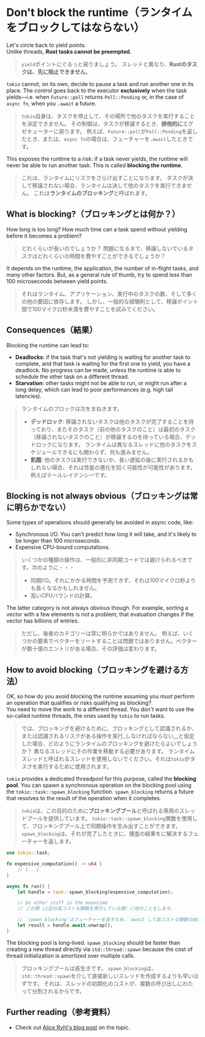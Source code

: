 # Don't block the runtime（ランタイムをブロックしてはならない）

Let's circle back to yield points.\
Unlike threads, **Rust tasks cannot be preempted**.

> `yield`ポイントにぐるっと戻りましょう。
> スレッドと異なり、**Rustのタスクは、先に阻止できません**。

`tokio` cannot, on its own, decide to pause a task and run another one in its place.
The control goes back to the executor **exclusively** when the task yields—i.e.
when `Future::poll` returns `Poll::Pending` or, in the case of `async fn`, when
you `.await` a future.

> `tokio`自身は、タスクを停止して、その場所で他のタスクを実行することを決定できません。
> その制御は、タスクが移譲するとき、**排他的に**エグゼキューターに戻ります。
> 例えば、`Future::poll`が`Poll::Pending`を返したとき、または、`async fn`の場合は、フューチャーを`.await`したときです。

This exposes the runtime to a risk: if a task never yields, the runtime will never
be able to run another task. This is called **blocking the runtime**.

> これは、ランタイムにリスクをさらけ出すことになります。
> タスクが決して移譲されない場合、ランタイムは決して他のタスクを実行できません。
> これは**ランタイムのブロッキング**と呼ばれます。

## What is blocking?（ブロッキングとは何か？）

How long is too long? How much time can a task spend without yielding before it
becomes a problem?

> どれくらいが長いのでしょうか？
> 問題になるまで、移譲しないでいるタスクはどれくらいの時間を費やすことができるでしょうか？

It depends on the runtime, the application, the number of in-flight tasks, and
many other factors. But, as a general rule of thumb, try to spend less than 100
microseconds between yield points.

> それはランタイム、アプリケーション、実行中のタスクの数、そして多くの他の要因に依存します。
> しかし、一般的な経験則として、移譲ポイント間で100マイクロ秒未満を費やすことを試みてください。

## Consequences（結果）

Blocking the runtime can lead to:

- **Deadlocks**: if the task that's not yielding is waiting for another task to
  complete, and that task is waiting for the first one to yield, you have a deadlock.
  No progress can be made, unless the runtime is able to schedule the other task on
  a different thread.
- **Starvation**: other tasks might not be able to run, or might run after a long
  delay, which can lead to poor performances (e.g. high tail latencies).

> ランタイムのブロックは次をまねきます。
>
> - **デッドロック**: 移譲されないタスクは他のタスクが完了することを待っており、またそのタスク（前の他のタスクのこと）は最初のタスク（移譲されないタスクのこと）が移譲するのを待っている場合、デッドロックになります。
>   ランタイムは異なるスレッドに他のタスクをスケジュールできるにも関わらず、何も進みません。
> - **飢餓**: 他のタスクは実行できないか、長い遅延の後に実行されるかもしれない場合、それは性能の悪化を招く可能性が可能性があります。例えばテールレイテンシーです。

## Blocking is not always obvious（ブロッキングは常に明らかでない）

Some types of operations should generally be avoided in async code, like:

- Synchronous I/O. You can't predict how long it will take, and it's likely to be
  longer than 100 microseconds.
- Expensive CPU-bound computations.

> いくつかの種類の操作は、一般的に非同期コードでは避けられるべきです。次のように・・・
>
> - 同期I/O。それにかかる時間を予測できず、それは100マイクロ秒よりも長くなるかもしれません。
> - 高いCPUバウンドの計算。

The latter category is not always obvious though. For example, sorting a vector with
a few elements is not a problem; that evaluation changes if the vector has billions
of entries.

> ただし、後者のカテゴリーは常に明らかではありません。
> 例えば、いくつかの要素でベクターをソートすることは問題ではありません。ベクターが数十億のエントリがある場合、その評価は変わります。

## How to avoid blocking（ブロッキングを避ける方法）

OK, so how do you avoid blocking the runtime assuming you _must_ perform an operation
that qualifies or risks qualifying as blocking?\
You need to move the work to a different thread. You don't want to use the so-called
runtime threads, the ones used by `tokio` to run tasks.

> では、ブロッキングを避けるために、ブロッキングとして認識されるか、または認識されるリスクがある操作を実行_しなければならない__と仮定した場合、どのようにランタイムのブロッキングを避けたらよいでしょうか？
> 異なるスレッドにその作業を移動する必要があります。
> ランタイムスレッドと呼ばれるスレッドを使用しないでください。それは`tokio`がタスクを実行するために使用されます。

`tokio` provides a dedicated threadpool for this purpose, called the **blocking pool**.
You can spawn a synchronous operation on the blocking pool using the
`tokio::task::spawn_blocking` function. `spawn_blocking` returns a future that resolves
to the result of the operation when it completes.

> `tokio`は、この目的のために**ブロッキングプール**と呼ばれる専用のスレッドプールを提供しています。
> `tokio::task::spawn_blocking`関数を使用して、ブロッキングプール上で同期操作を生み出すことができます。
> `spawn_blocking`は、それが完了したときに、捜査の結果をに解決するフューチャーを返します。

```rust
use tokio::task;

fn expensive_computation() -> u64 {
    // [...]
}

async fn run() {
    let handle = task::spawn_blocking(expensive_computation);

    // Do other stuff in the meantime
    // この間（上記の高コストな関数を実行している間）に他のことをします。

    // `spawn_blocking`はフューチャーを返すため、`await`して高コストな関数の結果が得られるまで`.await`します。
    let result = handle.await.unwrap();
}
```

The blocking pool is long-lived. `spawn_blocking` should be faster
than creating a new thread directly via `std::thread::spawn`
because the cost of thread initialization is amortized over multiple calls.

> ブロッキングプールは長生きです。
> `spawn_blocking`は、`std::thread::spawn`を介して直接新しいスレッドを作成するよりも早いはずです。
> それは、スレッドの初期化のコストが、複数の呼び出しにわたって分割されるからです。

## Further reading（参考資料）

- Check out [Alice Ryhl's blog post](https://ryhl.io/blog/async-what-is-blocking/)
  on the topic.
